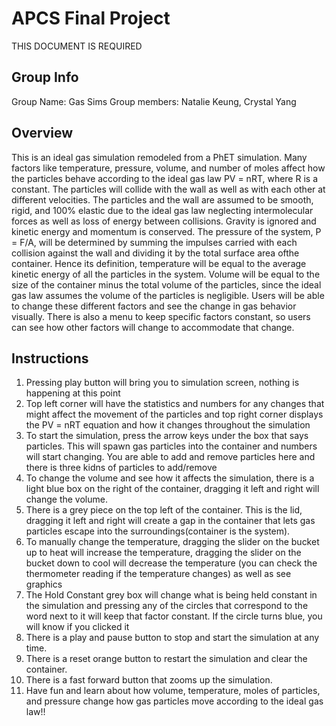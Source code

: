 # APCS Final Project
THIS DOCUMENT IS REQUIRED
## Group Info
Group Name: Gas Sims
Group members: Natalie Keung, Crystal Yang
## Overview
This is an ideal gas simulation remodeled from a PhET simulation. Many factors like temperature, pressure, volume, and number of moles affect how the particles behave according to the ideal gas law PV = nRT, where R is a constant. The particles will collide with the wall as well as with each other at different velocities. The particles and the wall are assumed to be smooth, rigid, and 100% elastic due to the ideal gas law neglecting intermolecular forces as well as loss of energy between collisions. Gravity is ignored and kinetic energy and momentum is conserved. The pressure of the system, P = F/A, will be determined by summing the impulses carried with each collision against the wall and dividing it by the total surface area ofthe container. Hence its definition, temperature will be equal to the average kinetic energy of all the particles in the system. Volume will be equal to the size of the container minus the total volume of the particles, since the ideal gas law assumes the volume of the particles is negligible. Users will be able to change these different factors and see the change in gas behavior visually. There is also a menu to keep specific factors constant, so users can see how other factors will change to accommodate that change.

## Instructions
1. Pressing play button will bring you to simulation screen, nothing is happening at this point
2. Top left corner will have the statistics and numbers for any changes that might affect the movement of the particles and top right corner displays the PV = nRT equation and how it changes throughout the simulation
3. To start the simulation, press the arrow keys under the box that says particles. This will spawn gas particles into the container and numbers will start changing. You are able to add and remove particles here and there is three kidns of particles to add/remove
4. To change the volume and see how it affects the simulation, there is a light blue box on the right of the container, dragging it left and right will change the volume. 
5. There is a grey piece on the top left of the container. This is the lid, dragging it left and right will create a gap in the container that lets gas particles escape into the surroundings(container is the system). 
6. To manually change the temperature, dragging the slider on the bucket up to heat will increase the temperature, dragging the slider on the bucket down to cool will decrease the temperature (you can check the thermometer reading if the temperature changes) as well as see graphics
7. The Hold Constant grey box will change what is being held constant in the simulation and pressing any of the circles that correspond to the word next to it will keep that factor constant. If the circle turns blue, you will know if you clicked it
8. There is a play and pause button to stop and start the simulation at any time.
9. There is a reset orange button to restart the simulation and clear the container. 
10. There is a fast forward button that zooms up the simulation. 
11. Have fun and learn about how volume, temperature, moles of particles, and pressure change how gas particles move according to the ideal gas law!!

